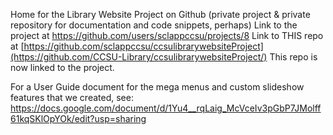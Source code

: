 Home for the Library Website Project on Github (private project & private repository for documentation and code snippets, perhaps)
Link to the project at https://github.com/users/sclappccsu/projects/8
Link to THIS repo at [https://github.com/sclappccsu/ccsulibrarywebsiteProject](https://github.com/CCSU-Library/ccsulibrarywebsiteProject/)
This repo is now linked to the project.

For a User Guide document for the mega menus and custom slideshow features that we created, see: https://docs.google.com/document/d/1Yu4__rqLaig_McVceIv3pGbP7JMolff61kqSKlOpYOk/edit?usp=sharing
